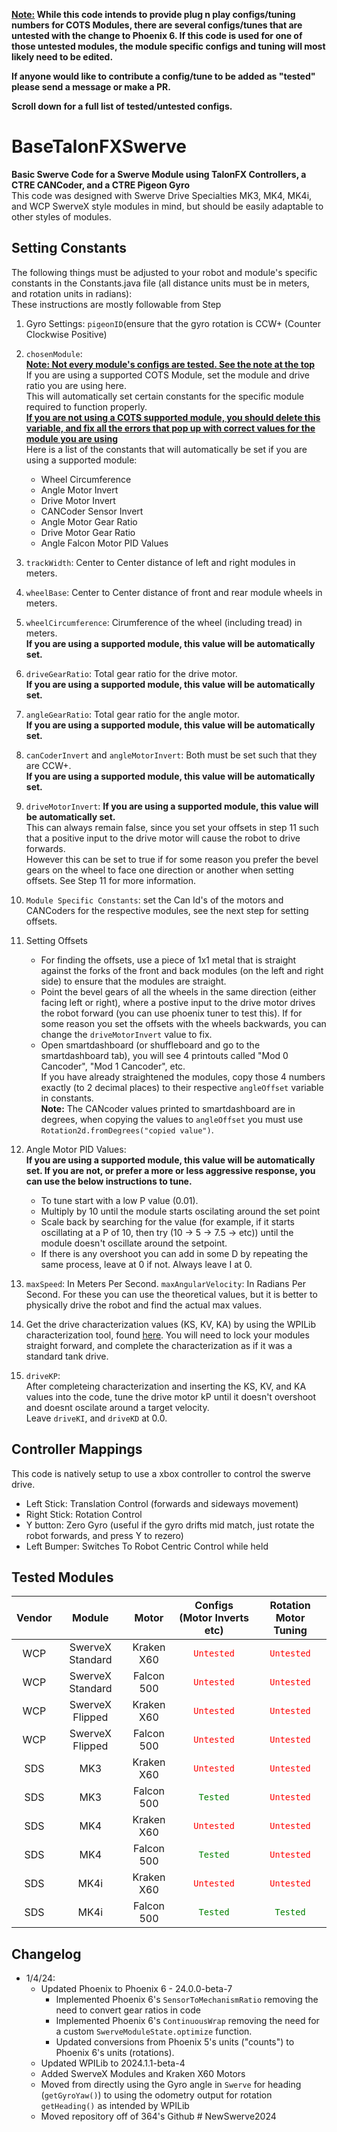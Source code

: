 **<ins>Note:</ins> While this code intends to provide plug n play configs/tuning numbers for COTS Modules, there are several configs/tunes that are untested with the change to Phoenix 6. If this code is used for one of those untested modules, the module specific configs and tuning will most likely need to be edited.**

**If anyone would like to contribute a config/tune to be added as "tested" please send a message or make a PR.**

**Scroll down for a full list of tested/untested configs.**

# BaseTalonFXSwerve </br>

**Basic Swerve Code for a Swerve Module using TalonFX Controllers, a CTRE CANCoder, and a CTRE Pigeon Gyro** </br>
This code was designed with Swerve Drive Specialties MK3, MK4, MK4i, and WCP SwerveX style modules in mind, but should be easily adaptable to other styles of modules.</br>

**Setting Constants**
----
The following things must be adjusted to your robot and module's specific constants in the Constants.java file (all distance units must be in meters, and rotation units in radians):</br>
These instructions are mostly followable from Step 
1. Gyro Settings: ```pigeonID```(ensure that the gyro rotation is CCW+ (Counter Clockwise Positive)
2. ```chosenModule```: 
<br><b><ins>Note: Not every module's configs are tested. See the note at the top</b></ins>
<br>If you are using a supported COTS Module, set the module and drive ratio you are using here. 
<br>This will automatically set certain constants for the specific module required to function properly. 
<br><b><ins>If you are not using a COTS supported module, you should delete this variable, and fix all the errors that pop up with correct values for the module you are using</b></ins>
<br> Here is a list of the constants that will automatically be set if you are using a supported module:
    * Wheel Circumference
    * Angle Motor Invert
    * Drive Motor Invert
    * CANCoder Sensor Invert
    * Angle Motor Gear Ratio
    * Drive Motor Gear Ratio
    * Angle Falcon Motor PID Values
    
3. ```trackWidth```: Center to Center distance of left and right modules in meters.
4. ```wheelBase```: Center to Center distance of front and rear module wheels in meters.
5. ```wheelCircumference```: Cirumference of the wheel (including tread) in meters. <br><b>If you are using a supported module, this value will be automatically set.</b>
6. ```driveGearRatio```: Total gear ratio for the drive motor. <br><b>If you are using a supported module, this value will be automatically set.</b>
7. ```angleGearRatio```: Total gear ratio for the angle motor. <br><b>If you are using a supported module, this value will be automatically set.</b>
8. ```canCoderInvert``` and ```angleMotorInvert```: Both must be set such that they are CCW+. <br><b>If you are using a supported module, this value will be automatically set.</b>
9. ```driveMotorInvert```: <b>If you are using a supported module, this value will be automatically set.</b>
<br>This can always remain false, since you set your offsets in step 11 such that a positive input to the drive motor will cause the robot to drive forwards.
<br>However this can be set to true if for some reason you prefer the bevel gears on the wheel to face one direction or another when setting offsets. See Step 11 for more information.

10. ```Module Specific Constants```: set the Can Id's of the motors and CANCoders for the respective modules, see the next step for setting offsets.
11. Setting Offsets
    * For finding the offsets, use a piece of 1x1 metal that is straight against the forks of the front and back modules (on the left and right side) to ensure that the modules are straight. 
    * Point the bevel gears of all the wheels in the same direction (either facing left or right), where a postive input to the drive motor drives the robot forward (you can use phoenix tuner to test this). If for some reason you set the offsets with the wheels backwards, you can change the ```driveMotorInvert``` value to fix.
    * Open smartdashboard (or shuffleboard and go to the smartdashboard tab), you will see 4 printouts called "Mod 0 Cancoder", "Mod 1 Cancoder", etc. 
    <br>If you have already straightened the modules, copy those 4 numbers exactly (to 2 decimal places) to their respective ```angleOffset``` variable in constants.
    <br><b>Note:</b> The CANcoder values printed to smartdashboard are in degrees, when copying the values to ```angleOffset``` you must use ```Rotation2d.fromDegrees("copied value")```.

12. Angle Motor PID Values: <br><b>If you are using a supported module, this value will be automatically set. If you are not, or prefer a more or less aggressive response, you can use the below instructions to tune.</b> 
    * To tune start with a low P value (0.01).
    * Multiply by 10 until the module starts oscilating around the set point
    * Scale back by searching for the value (for example, if it starts oscillating at a P of 10, then try (10 -> 5 -> 7.5 -> etc)) until the module doesn't oscillate around the setpoint.
    * If there is any overshoot you can add in some D by repeating the same process, leave at 0 if not. Always leave I at 0.

13. ```maxSpeed```: In Meters Per Second. ```maxAngularVelocity```: In Radians Per Second. For these you can use the theoretical values, but it is better to physically drive the robot and find the actual max values.


14. Get the drive characterization values (KS, KV, KA) by using the WPILib characterization tool, found [here](https://docs.wpilib.org/en/stable/docs/software/wpilib-tools/robot-characterization/introduction.html). You will need to lock your modules straight forward, and complete the characterization as if it was a standard tank drive.
15. ```driveKP```: 
<br>After completeing characterization and inserting the KS, KV, and KA values into the code, tune the drive motor kP until it doesn't overshoot and doesnt oscilate around a target velocity.
<br>Leave ```driveKI```, and ```driveKD``` at 0.0.


**Controller Mappings**
----
This code is natively setup to use a xbox controller to control the swerve drive. </br>
* Left Stick: Translation Control (forwards and sideways movement)
* Right Stick: Rotation Control </br>
* Y button: Zero Gyro (useful if the gyro drifts mid match, just rotate the robot forwards, and press Y to rezero)
* Left Bumper: Switches To Robot Centric Control while held

**Tested Modules**
----
| Vendor | Module | Motor | Configs (Motor Inverts etc) | Rotation Motor Tuning |
| :-------------: | :-------------: | :-------------: | :-------------: | :-------------: |
| WCP | SwerveX Standard  | Kraken X60 | <code style="color : red">Untested</code> | <code style="color : red">Untested</code> |
| WCP | SwerveX Standard  | Falcon 500 | <code style="color : red">Untested</code> | <code style="color : red">Untested</code> |
| WCP | SwerveX Flipped | Kraken X60 | <code style="color : red">Untested</code> | <code style="color : red">Untested</code> |
| WCP | SwerveX Flipped | Falcon 500 | <code style="color : red">Untested</code> | <code style="color : red">Untested</code> |
| SDS | MK3 | Kraken X60 | <code style="color : red">Untested</code> | <code style="color : red">Untested</code> |
| SDS | MK3 | Falcon 500 | <code style="color : green">Tested</code> | <code style="color : red">Untested</code> |
| SDS | MK4 | Kraken X60 | <code style="color : red">Untested</code> | <code style="color : red">Untested</code> |
| SDS | MK4 | Falcon 500 | <code style="color : green">Tested</code> | <code style="color : red">Untested</code> |
| SDS | MK4i | Kraken X60 | <code style="color : red">Untested</code> | <code style="color : red">Untested</code> |
| SDS | MK4i | Falcon 500 | <code style="color : green">Tested</code> | <code style="color : green">Tested</code> |


**Changelog**
---
* 1/4/24: 
    * Updated Phoenix to Phoenix 6 - 24.0.0-beta-7
        * Implemented Phoenix 6's `SensorToMechanismRatio` removing the need to convert gear ratios in code
        * Implemented Phoenix 6's `ContinuousWrap` removing the need for a custom `SwerveModuleState.optimize` function.
        * Updated conversions from Phoenix 5's units ("counts") to Phoenix 6's units (rotations).
    * Updated WPILib to 2024.1.1-beta-4
    * Added SwerveX Modules and Kraken X60 Motors
    * Moved from directly using the Gyro angle in `Swerve` for heading (`getGyroYaw()`) to using the odometry output for rotation `getHeading()` as intended by WPILib
    * Moved repository off of 364's Github 
#   N e w S w e r v e 2 0 2 4  
 